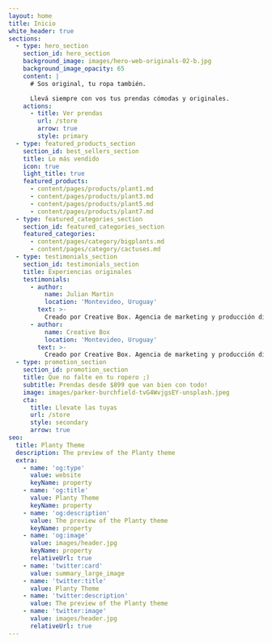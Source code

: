```yaml
---
layout: home
title: Inicio
white_header: true
sections:
  - type: hero_section
    section_id: hero_section
    background_image: images/hero-web-originals-02-b.jpg
    background_image_opacity: 65
    content: |
      # Sos original, tu ropa también.

      Llevá siempre con vos tus prendas cómodas y originales.
    actions:
      - title: Ver prendas
        url: /store
        arrow: true
        style: primary
  - type: featured_products_section
    section_id: best_sellers_section
    title: Lo más vendido
    icon: true
    light_title: true
    featured_products:
      - content/pages/products/plant1.md
      - content/pages/products/plant3.md
      - content/pages/products/plant5.md
      - content/pages/products/plant7.md
  - type: featured_categories_section
    section_id: featured_categories_section
    featured_categories:
      - content/pages/category/bigplants.md
      - content/pages/category/cactuses.md
  - type: testimonials_section
    section_id: testimonials_section
    title: Experiencias originales
    testimonials:
      - author:
          name: Julian Martin
          location: 'Montevideo, Uruguay'
        text: >-
          Creado por Creative Box. Agencia de marketing y producción digital.
      - author:
          name: Creative Box
          location: 'Montevideo, Uruguay'
        text: >-
          Creado por Creative Box. Agencia de marketing y producción digital.
  - type: promotion_section
    section_id: promotion_section
    title: Que no falte en tu ropero ;)
    subtitle: Prendas desde $899 que van bien con todo!
    image: images/parker-burchfield-tvG4WvjgsEY-unsplash.jpeg
    cta:
      title: Llevate las tuyas
      url: /store
      style: secondary
      arrow: true
seo:
  title: Planty Theme
  description: The preview of the Planty theme
  extra:
    - name: 'og:type'
      value: website
      keyName: property
    - name: 'og:title'
      value: Planty Theme
      keyName: property
    - name: 'og:description'
      value: The preview of the Planty theme
      keyName: property
    - name: 'og:image'
      value: images/header.jpg
      keyName: property
      relativeUrl: true
    - name: 'twitter:card'
      value: summary_large_image
    - name: 'twitter:title'
      value: Planty Theme
    - name: 'twitter:description'
      value: The preview of the Planty theme
    - name: 'twitter:image'
      value: images/header.jpg
      relativeUrl: true
---
```

